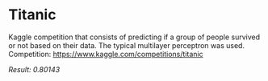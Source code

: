 # Titanic
Kaggle competition that consists of predicting if a group of people survived or not based on their data. The typical multilayer perceptron was used.
Competition: https://www.kaggle.com/competitions/titanic

_Result: 0.80143_
